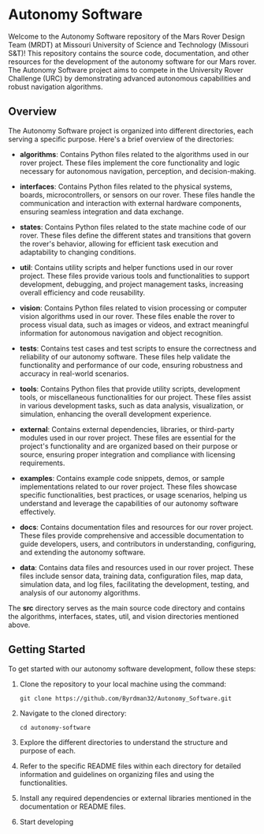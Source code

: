 # Autonomy Software

Welcome to the Autonomy Software repository of the Mars Rover Design Team (MRDT) at Missouri University of Science and Technology (Missouri S&T)! This repository contains the source code, documentation, and other resources for the development of the autonomy software for our Mars rover. The Autonomy Software project aims to compete in the University Rover Challenge (URC) by demonstrating advanced autonomous capabilities and robust navigation algorithms.

## Overview

The Autonomy Software project is organized into different directories, each serving a specific purpose. Here's a brief overview of the directories:

- **algorithms**: Contains Python files related to the algorithms used in our rover project. These files implement the core functionality and logic necessary for autonomous navigation, perception, and decision-making.

- **interfaces**: Contains Python files related to the physical systems, boards, microcontrollers, or sensors on our rover. These files handle the communication and interaction with external hardware components, ensuring seamless integration and data exchange.

- **states**: Contains Python files related to the state machine code of our rover. These files define the different states and transitions that govern the rover's behavior, allowing for efficient task execution and adaptability to changing conditions.

- **util**: Contains utility scripts and helper functions used in our rover project. These files provide various tools and functionalities to support development, debugging, and project management tasks, increasing overall efficiency and code reusability.

- **vision**: Contains Python files related to vision processing or computer vision algorithms used in our rover. These files enable the rover to process visual data, such as images or videos, and extract meaningful information for autonomous navigation and object recognition.

- **tests**: Contains test cases and test scripts to ensure the correctness and reliability of our autonomy software. These files help validate the functionality and performance of our code, ensuring robustness and accuracy in real-world scenarios.

- **tools**: Contains Python files that provide utility scripts, development tools, or miscellaneous functionalities for our project. These files assist in various development tasks, such as data analysis, visualization, or simulation, enhancing the overall development experience.

- **external**: Contains external dependencies, libraries, or third-party modules used in our rover project. These files are essential for the project's functionality and are organized based on their purpose or source, ensuring proper integration and compliance with licensing requirements.

- **examples**: Contains example code snippets, demos, or sample implementations related to our rover project. These files showcase specific functionalities, best practices, or usage scenarios, helping us understand and leverage the capabilities of our autonomy software effectively.

- **docs**: Contains documentation files and resources for our rover project. These files provide comprehensive and accessible documentation to guide developers, users, and contributors in understanding, configuring, and extending the autonomy software.

- **data**: Contains data files and resources used in our rover project. These files include sensor data, training data, configuration files, map data, simulation data, and log files, facilitating the development, testing, and analysis of our autonomy algorithms.

The **src** directory serves as the main source code directory and contains the algorithms, interfaces, states, util, and vision directories mentioned above.

## Getting Started

To get started with our autonomy software development, follow these steps:

1. Clone the repository to your local machine using the command:
   ```
   git clone https://github.com/Byrdman32/Autonomy_Software.git
   ```

2. Navigate to the cloned directory:
   ```
   cd autonomy-software
   ```

3. Explore the different directories to understand the structure and purpose of each.

4. Refer to the specific README files within each directory for detailed information and guidelines on organizing files and using the functionalities.

5. Install any required dependencies or external libraries mentioned in the documentation or README files.

6. Start developing